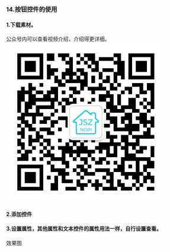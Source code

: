 ### 14.按钮控件的使用
#### 1.下载素材。
公众号内可以查看视频介绍，介绍得更详细。
![title](https://raw.githubusercontent.com/JSZNopi/JSZImage/master/gitnote/2019/10/30/WXCODE-1572446034519.jpeg)

#### 2.添加控件


#### 3.设置属性，其他属性和文本控件的属性用法一样，自行设置查看。

效果图
